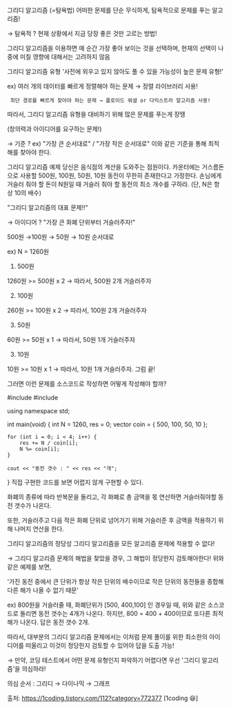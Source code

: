그리디 알고리즘 (=탐욕법)
어떠한 문제를 단순 무식하게, 탐욕적으로 문제를 푸는 알고리즘!

 

→ 탐욕적 ? 현재 상황에서 지금 당장 좋은 것만 고르는 방법!

 

그리디 알고리즘을 이용하면 매 순간 가장 좋아 보이는 것을 선택하며, 현재의 선택이 나중에 미칠 영향에 대해서는 고려하지 않음

그리디 알고리즘 유형
'사전에 외우고 있지 않아도 풀 수 있을 가능성이 높은 문제 유형!'

 

ex) 여러 개의 데이터를 빠르게 정렬해야 하는 문제 → 정렬 라이브러리 사용!

     최단 경로를 빠르게 찾아야 하는 문제 → 플로이드 워셜 or 다익스트라 알고리즘 사용!

 

따라서, 그리디 알고리즘 유형을 대비하기 위해 많은 문제를 푸는게 장땡

(창의력과 아이디어를 요구하는 문제!)

 

→ 기준 ? ex) "가장 큰 순서대로" / "가장 작은 순서대로" 이와 같은 기준을 통해 최적해를 찾아야 한다.

그리디 알고리즘 예제
당신은 음식점의 계산을 도와주는 점원이다. 카운터에는 거스름돈으로 사용할 500원, 100원, 50원, 10원 동전이 무한히 존재한다고 가정한다. 손님에게 거슬러 줘야 할 돈이 N원일 때 거슬러 줘야 할 동전의 최소 개수를 구하라. (단, N은 항상 10의 배수)
 

"그리디 알고리즘의 대표 문제!!"

 

→ 아이디어 ? "가장 큰 화폐 단위부터 거슬러주자!"

 

500원 →100원 → 50원 → 10원 순서대로

 

ex) N = 1260원

 

1. 500원

1260원 >= 500원 x 2 → 따라서, 500원 2개 거슬러주자

 

2. 100원

260원 >= 100원 x 2 → 따라서, 100원 2개 거슬러주자

 

3. 50원

60원 >= 50원 x 1 → 따라서, 50원 1개 거슬러주자

 

3. 10원

10원 >= 10원 x 1 → 따라서, 10원 1개 거슬러주자. 그럼 끝!

 

그러면 이런 문제를 소스코드로 작성하면 어떻게 작성해야 할까?

 

#include <iostream>
#include <vector>

using namespace std;

int main(void) {
	int N = 1260, res = 0;
	vector<int> coin = { 500, 100, 50, 10 };

	for (int i = 0; i < 4; i++) {
		res += N / coin[i];
		N %= coin[i];
	}

	cout << "동전 갯수 : " << res << "개";
} 
직접 구현한 코드를 보면 어렵지 않게 구현할 수 있다. 

 

화폐의 종류에 따라 반복문을 돌리고, 각 화폐로 총 금액을 몫 연산하면 거슬러줘야할 동전 갯수가 나온다.

 

또한, 거슬러주고 다음 작은 화폐 단위로 넘어가기 위해 거슬러준 후 금액을 적용하기 위해 나머지 연산을 한다.

그리디 알고리즘의 정당성
그리디 알고리즘을 모든 알고리즘 문제에 적용할 수 없다!

 

→ 그리디 알고리즘 문제의 해법을 찾았을 경우, 그 해법이 정당한지 검토해야한다! 위와 같은 예제를 보면,

 

'가진 동전 중에서 큰 단위가 항상 작은 단위의 배수이므로 작은 단위의 동전들을 종합해 다른 해가 나올 수 없기 때문'

 

ex) 800원을 거슬러줄 때, 화폐단위가 [500, 400,100] 인 경우일 때, 위와 같은 소스코드로 돌리면 동전 갯수는 4개가 나온다. 하지만, 800 = 400 + 400이므로 또다른 최적해가 나온다. 답은 동전 갯수 2개.

 

따라서, 대부분의 그리디 알고리즘 문제에서는 이처럼 문제 풀이를 위한 최소한의 아이디어를 떠올리고 이것이 정당한지 검토할 수 있어야 답을 도출 가능!

 

→ 만약, 코딩 테스트에서 어떤 문제 유형인지 파악하기 어렵다면 우선 '그리디 알고리즘'을 의심하라!

 

의심 순서 : 그리디 → 다이나믹 → 그래프



출처: https://1coding.tistory.com/112?category=772377 [1coding 😆]
